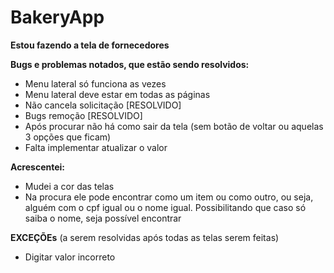 # BakeryApp

**Estou fazendo a tela de fornecedores**

**Bugs e problemas notados, que estão sendo resolvidos:**
  - Menu lateral só funciona as vezes 
  - Menu lateral deve estar em todas as páginas
  - Não cancela solicitação [RESOLVIDO]
  - Bugs remoção [RESOLVIDO]
  - Após procurar não há como sair da tela (sem botão de voltar ou aquelas 3 opções que ficam)
  - Falta implementar atualizar o valor
  
**Acrescentei:**
  - Mudei a cor das telas
  - Na procura ele pode encontrar como um item ou como outro, ou seja, alguém com o cpf igual ou o nome igual. Possibilitando que caso só saiba o nome, seja possível encontrar
  
**EXCEÇÕEs**
(a serem resolvidas após todas as telas serem feitas)
  - Digitar valor incorreto 
